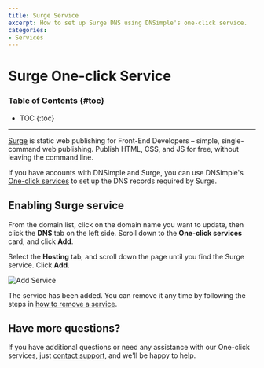 ```yaml
---
title: Surge Service
excerpt: How to set up Surge DNS using DNSimple's one-click service.
categories:
- Services
---
```


# Surge One-click Service

### Table of Contents {#toc}

* TOC
{:toc}

---

[Surge](http://surge.sh) is static web publishing for Front-End Developers – simple, single-command web publishing. Publish HTML, CSS, and JS for free, without leaving the command line.

If you have accounts with DNSimple and Surge, you can use DNSimple's [One-click services](/categories/services/) to set up the DNS records required by Surge.

## Enabling Surge service

From the domain list, click on the domain name you want to update, then click the **DNS** tab on the left side. Scroll down to the **One-click services** card, and click **Add**.

 <!--- needs screenshot -->

Select the **Hosting** tab, and scroll down the page until you find the Surge service. Click **Add**.

![Add Service](/files/services-surge.png)

The service has been added. You can remove it any time by following the steps in [how to remove a service](/articles/services/#removing-services).

## Have more questions? 

If you have additional questions or need any assistance with our One-click services, just [contact support](https://dnsimple.com/feedback), and we'll be happy to help. 
